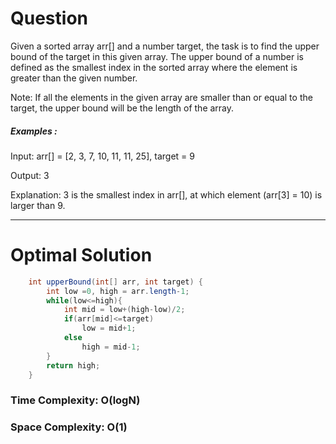 # Question  
Given a sorted array arr[] and a number target, the task is to find the upper bound of the target in this given array.
The upper bound of a number is defined as the smallest index in the sorted array where the element is greater than the given number.

Note: If all the elements in the given array are smaller than or equal to the target, the upper bound will be the length of the array.

##### Examples :

Input:  arr[] = [2, 3, 7, 10, 11, 11, 25], target = 9

Output: 3

Explanation: 3 is the smallest index in arr[], at which element (arr[3] = 10) is larger than 9.

*** 

# Optimal Solution 

``` java
    int upperBound(int[] arr, int target) {
        int low =0, high = arr.length-1;
        while(low<=high){
            int mid = low+(high-low)/2;
            if(arr[mid]<=target)
                low = mid+1;
            else
                high = mid-1;
        }
        return high;
    }
```

### Time Complexity: O(logN)  
### Space Complexity: O(1) 